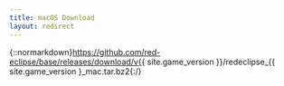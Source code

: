 ```yaml
---
title: macOS Download
layout: redirect
---
```

{::normarkdown}https://github.com/red-eclipse/base/releases/download/v{{ site.game_version }}/redeclipse_{{ site.game_version }_mac.tar.bz2{:/}